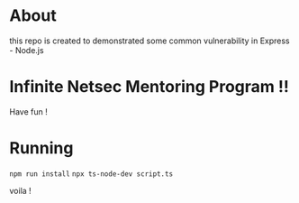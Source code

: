 # About

this repo is created to demonstrated some common vulnerability in Express - Node.js


# Infinite Netsec Mentoring Program !!

Have fun !

# Running

`npm run install`
`npx ts-node-dev script.ts`

voila !